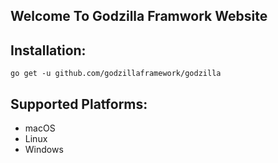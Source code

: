 ## Welcome To Godzilla Framwork Website

## Installation:
```
go get -u github.com/godzillaframework/godzilla
```

## Supported Platforms:
- macOS
- Linux
- Windows